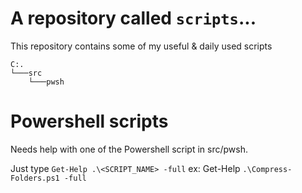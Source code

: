 # A repository called `scripts`...
This repository contains some of my useful &amp; daily used scripts

````
C:.
└───src
    └───pwsh
````

# Powershell scripts

Needs help with one of the Powershell script in src/pwsh.

Just type `Get-Help .\<SCRIPT_NAME> -full` ex: Get-Help `.\Compress-Folders.ps1 -full`